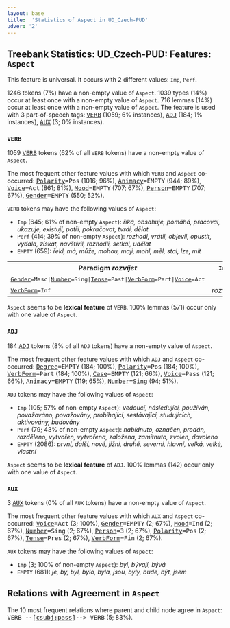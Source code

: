 ```yaml
---
layout: base
title:  'Statistics of Aspect in UD_Czech-PUD'
udver: '2'
---
```


## Treebank Statistics: UD_Czech-PUD: Features: `Aspect`

This feature is universal.
It occurs with 2 different values: `Imp`, `Perf`.

1246 tokens (7%) have a non-empty value of `Aspect`.
1039 types (14%) occur at least once with a non-empty value of `Aspect`.
716 lemmas (14%) occur at least once with a non-empty value of `Aspect`.
The feature is used with 3 part-of-speech tags: <tt><a href="cs_pud-pos-VERB.html">VERB</a></tt> (1059; 6% instances), <tt><a href="cs_pud-pos-ADJ.html">ADJ</a></tt> (184; 1% instances), <tt><a href="cs_pud-pos-AUX.html">AUX</a></tt> (3; 0% instances).

### `VERB`

1059 <tt><a href="cs_pud-pos-VERB.html">VERB</a></tt> tokens (62% of all `VERB` tokens) have a non-empty value of `Aspect`.

The most frequent other feature values with which `VERB` and `Aspect` co-occurred: <tt><a href="cs_pud-feat-Polarity.html">Polarity</a></tt><tt>=Pos</tt> (1016; 96%), <tt><a href="cs_pud-feat-Animacy.html">Animacy</a></tt><tt>=EMPTY</tt> (944; 89%), <tt><a href="cs_pud-feat-Voice.html">Voice</a></tt><tt>=Act</tt> (861; 81%), <tt><a href="cs_pud-feat-Mood.html">Mood</a></tt><tt>=EMPTY</tt> (707; 67%), <tt><a href="cs_pud-feat-Person.html">Person</a></tt><tt>=EMPTY</tt> (707; 67%), <tt><a href="cs_pud-feat-Gender.html">Gender</a></tt><tt>=EMPTY</tt> (550; 52%).

`VERB` tokens may have the following values of `Aspect`:

* `Imp` (645; 61% of non-empty `Aspect`): <em>říká, obsahuje, pomáhá, pracoval, ukazuje, existují, patří, pokračovat, tvrdí, dělat</em>
* `Perf` (414; 39% of non-empty `Aspect`): <em>rozhodl, vrátil, objevil, opustit, vydala, získat, navštívil, rozhodli, setkal, udělat</em>
* `EMPTY` (659): <em>řekl, má, může, mohou, mají, mohl, měl, stal, lze, mít</em>

<table>
  <tr><th>Paradigm <i>rozvíjet</i></th><th><tt>Imp</tt></th><th><tt>Perf</tt></th></tr>
  <tr><td><tt><tt><a href="cs_pud-feat-Gender.html">Gender</a></tt><tt>=Masc</tt>|<tt><a href="cs_pud-feat-Number.html">Number</a></tt><tt>=Sing</tt>|<tt><a href="cs_pud-feat-Tense.html">Tense</a></tt><tt>=Past</tt>|<tt><a href="cs_pud-feat-VerbForm.html">VerbForm</a></tt><tt>=Part</tt>|<tt><a href="cs_pud-feat-Voice.html">Voice</a></tt><tt>=Act</tt></tt></td><td></td><td><em>rozvíjel</em></td></tr>
  <tr><td><tt><tt><a href="cs_pud-feat-VerbForm.html">VerbForm</a></tt><tt>=Inf</tt></tt></td><td><em>rozvíjet</em></td><td></td></tr>
</table>

`Aspect` seems to be **lexical feature** of `VERB`. 100% lemmas (571) occur only with one value of `Aspect`.

### `ADJ`

184 <tt><a href="cs_pud-pos-ADJ.html">ADJ</a></tt> tokens (8% of all `ADJ` tokens) have a non-empty value of `Aspect`.

The most frequent other feature values with which `ADJ` and `Aspect` co-occurred: <tt><a href="cs_pud-feat-Degree.html">Degree</a></tt><tt>=EMPTY</tt> (184; 100%), <tt><a href="cs_pud-feat-Polarity.html">Polarity</a></tt><tt>=Pos</tt> (184; 100%), <tt><a href="cs_pud-feat-VerbForm.html">VerbForm</a></tt><tt>=Part</tt> (184; 100%), <tt><a href="cs_pud-feat-Case.html">Case</a></tt><tt>=EMPTY</tt> (121; 66%), <tt><a href="cs_pud-feat-Voice.html">Voice</a></tt><tt>=Pass</tt> (121; 66%), <tt><a href="cs_pud-feat-Animacy.html">Animacy</a></tt><tt>=EMPTY</tt> (119; 65%), <tt><a href="cs_pud-feat-Number.html">Number</a></tt><tt>=Sing</tt> (94; 51%).

`ADJ` tokens may have the following values of `Aspect`:

* `Imp` (105; 57% of non-empty `Aspect`): <em>vedoucí, následující, používán, považováno, považovány, probíhající, sestávající, studujících, aktivovány, budovány</em>
* `Perf` (79; 43% of non-empty `Aspect`): <em>nabídnuto, označen, prodán, rozděleno, vytvořen, vytvořena, založena, zamítnuto, zvolen, dovoleno</em>
* `EMPTY` (2086): <em>první, další, nové, jižní, druhé, severní, hlavní, velká, velké, vlastní</em>

`Aspect` seems to be **lexical feature** of `ADJ`. 100% lemmas (142) occur only with one value of `Aspect`.

### `AUX`

3 <tt><a href="cs_pud-pos-AUX.html">AUX</a></tt> tokens (0% of all `AUX` tokens) have a non-empty value of `Aspect`.

The most frequent other feature values with which `AUX` and `Aspect` co-occurred: <tt><a href="cs_pud-feat-Voice.html">Voice</a></tt><tt>=Act</tt> (3; 100%), <tt><a href="cs_pud-feat-Gender.html">Gender</a></tt><tt>=EMPTY</tt> (2; 67%), <tt><a href="cs_pud-feat-Mood.html">Mood</a></tt><tt>=Ind</tt> (2; 67%), <tt><a href="cs_pud-feat-Number.html">Number</a></tt><tt>=Sing</tt> (2; 67%), <tt><a href="cs_pud-feat-Person.html">Person</a></tt><tt>=3</tt> (2; 67%), <tt><a href="cs_pud-feat-Polarity.html">Polarity</a></tt><tt>=Pos</tt> (2; 67%), <tt><a href="cs_pud-feat-Tense.html">Tense</a></tt><tt>=Pres</tt> (2; 67%), <tt><a href="cs_pud-feat-VerbForm.html">VerbForm</a></tt><tt>=Fin</tt> (2; 67%).

`AUX` tokens may have the following values of `Aspect`:

* `Imp` (3; 100% of non-empty `Aspect`): <em>byl, bývají, bývá</em>
* `EMPTY` (681): <em>je, by, byl, bylo, byla, jsou, byly, bude, být, jsem</em>

## Relations with Agreement in `Aspect`

The 10 most frequent relations where parent and child node agree in `Aspect`:
<tt>VERB --[<tt><a href="cs_pud-dep-csubj-pass.html">csubj:pass</a></tt>]--> VERB</tt> (5; 83%).

